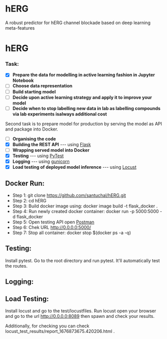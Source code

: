 # hERG
A robust predictor for hERG channel blockade based on deep learning meta-features
# hERG

### **Task:**

*   [x] **Prepare the data for modelling in active learning fashion in Jupyter Notebook**
*   [ ] **Choose data representation**
*   [ ] **Build starting model**
*   [ ] **Decide upon active learning strategy and apply it to improve your model**
*   [ ] **Decide when to stop labelling new data in lab as labelling compounds via lab experiments isalways additional cost**

Second task is to prepare model for production by serving the model as API and package into Docker.

*   [ ] **Organising the code**
*   [x] **Building the REST API** --- using [Flask](https://palletsprojects.com/p/flask/)
*   [ ] **Wrapping served model into Docker**
*   [x] **Testing** --- using [PyTest](https://docs.pytest.org/en/7.2.x/getting-started.html)
*   [x] **Logging** --- using [gunicorn](https://gunicorn.org/)
*   [x] **Load testing of deployed model inference** --- using [Locust](https://locust.io/)

## Docker Run:

* Step 1: git clone https://github.com/santuchal/hERG.git
* Step 2: cd hERG
* Step 3: Build docker image using: docker image build -t flask_docker .
* Step 4: Run newly created docker container: docker run -p 5000:5000 -d flask_docker
* Step 5: Open testing API open [Postman](https://www.postman.com/)
* Step 6: Chek URL http://0.0.0.0:5000/ 
* Step 7: Stop all container: docker stop $(docker ps -a -q)

## Testing:

Install pytest. Go to the root directory and run pytest. 
It'll automatically test the routes. 


## Logging: 

## Load Testing:
Install locust and go to the test/locustfiles. 
Run locust open your browser and go to the url http://0.0.0.0:8089 then spawn and check your results. 

Additionally, for checking you can check locust_test_results/report_1676873675.420206.html .